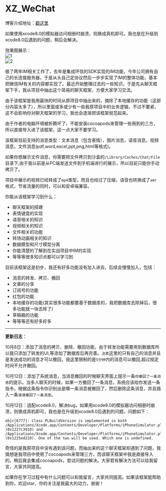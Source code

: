 # XZ_WeChat

博客介绍地址：[戳这里](http://coderperson.com/2016/09/28/iOS-weChat/)		

如果使用xcode8.0的模拟器访问相册时崩溃，则换成真机即可。我也是在升级到xcode8.0后遇到的问题，稍后会解决。

效果图展示：			
![1](http://oet7ffdgt.bkt.clouddn.com/1.gif)		
![2](http://oet7ffdgt.bkt.clouddn.com/2.gif)		



做了两年IM相关工作了，去年是集成环信的SDK实现的IM功能，今年公司拥有自己的长连接服务器，于是从头自己定协议然后一步步实现了IM的整体功能，基本把微信IM有关的内容都实现了。最近开始整理过去的一些知识，于是先从聊天框架下手，我从项目中抽出这个简易的聊天框架，方便大家学习交流。			


由于该框架是我用最快的时间从原项目中抽出来的，摘除了本地缓存的功能（这部分内容太多了），所以里面或多或少有一些我原项目中的业务逻辑，不过不要紧，这不会影响你对聊天框架的学习，我也会逐渐把该框架规范起来。		

由于作者的电脑环境被折腾坏了，不能安装cocoapods来管理一些用到的三方，所以直接导入进了该框架，这一点大家不要学习。


该框架目前支持的消息类型：文本消息（包含表情），图片消息，语音消息，视频消息，文件消息(pdf,word,excel,ppt,png,html等格式)。

如果你想展示文件消息，你需要把文件拷贝到沙盒的`/Library/Caches/Chat/File`目录下,由于我以前是从PC端发送文件到手机端进行的展示，所以目前只能你手动拷贝了。

项目中展示的视频已经转成了`mp4`类型，而且也经过了压缩，语音也转换成了`amr`格式，节省流量的同时，可以和安卓端兼容。


你能从该框架学习到什么：		

* 聊天框架的搭建
* 表情键盘的实现
* 语音相关的知识
* 视频相关的知识
* 文件相关的功能
* 转场动画相关的知识
* 数据模型和尺寸模型分离
* 你能清楚的了解到在实战项目中IM的实现	
* 等等等很多知识点都可以学习到


目前该框架这是初步，我还有好多功能没有加入进去，后续会慢慢加入，包括：		
* 消息的转发、拷贝、撤回
* 文章的分享
* 订阅号的功能
* 红包的功能
* 本地缓存的功能(其实很多功能都要基于数据库的，我把数据库去除掉后，很多功能就一块去除了)
* 草稿箱的功能
* 等等等还有好多好多


---

**更新日志**：			

10月8日：添加了消息的拷贝、删除、撤回功能，由于转发功能需要用到数据库所以我只添加了转发的UI,等添加了数据库后再完善。`注意`这里的只有自己的消息并且是发送成功的消息才可以撤回，我这里限制的是`5分钟`内的消息可以撤回,超过规定时间不允许撤回。		


10月12日：添加了系统消息，当消息撤回的时候聊天界面上提示一条`你撤回了一条消息`的提示。当多人聊天的时候，如果一方撤回了一条消息，系统应该给你发送一条指令，根据这条指令你识别出是哪一条消息被撤回了，然后删除这条消息，并且插入一条`谁谁撤回了一条消息`。				

10月12日：适配xcode8.0，解决bug，如果用xcode8.0的模拟器访问相册时崩溃，则换成真机即可，我也是在升级到xcode8.0后遇到的问题，问题如下：			

	
```objc
objc[6777]: Class PLBuildVersion is implemented in both /Applications/Xcode.app/Contents/Developer/Platforms/iPhoneSimulator.platform/Developer/SDKs/iPhoneSimulator.sdk/System/Library/PrivateFrameworks/AssetsLibraryServices.framework/AssetsLibraryServices (0x1227c3910) and /Applications/Xcode.app/Contents/Developer/Platforms/iPhoneSimulator.platform/Developer/SDKs/iPhoneSimulator.sdk/System/Library/PrivateFrameworks/PhotoLibraryServices.framework/PhotoLibraryServices (0x1225ed210). One of the two will be used. Which one is undefined.
```		

奇怪的是我原项目中没有遇到该问题，而抽出来的这个聊天框架却遇到了问题，我猜想是我项目中使用了cocoapods来管理三方，而该聊天框架中我是直接导入的，稍后我会集成cocoapods，尝试问题的解决。大家若有解决方法可以给我留言，大家共同提高。







如果你在学习过程中有什么问题可以和我留言，大家共同提高。如果该框架能帮助到你，欢迎star，你的关注是我最大的动力，谢谢！




